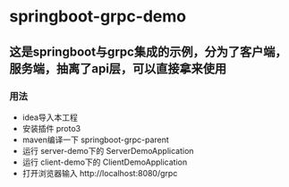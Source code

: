 # springboot-grpc-demo
## 这是springboot与grpc集成的示例，分为了客户端，服务端，抽离了api层，可以直接拿来使用
### 用法
* idea导入本工程
* 安装插件 proto3
* maven编译一下 springboot-grpc-parent
* 运行 server-demo下的 ServerDemoApplication
* 运行 client-demo下的 ClientDemoApplication
* 打开浏览器输入 http://localhost:8080/grpc
